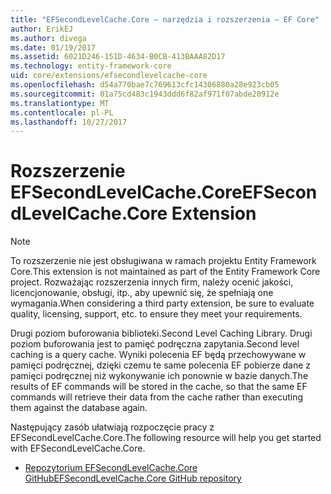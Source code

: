 ```yaml
---
title: "EFSecondLevelCache.Core — narzędzia i rozszerzenia — EF Core"
author: ErikEJ
ms.author: divega
ms.date: 01/19/2017
ms.assetid: 6021D246-151D-4634-B0CB-413BAAA82D17
ms.technology: entity-framework-core
uid: core/extensions/efsecondlevelcache-core
ms.openlocfilehash: d54a770bae7c769613cfc14306880a28e923cb05
ms.sourcegitcommit: 01a75cd483c1943ddd6f82af971f07abde20912e
ms.translationtype: MT
ms.contentlocale: pl-PL
ms.lasthandoff: 10/27/2017
---
```

# <a name="efsecondlevelcachecore-extension"></a><span data-ttu-id="a2701-102">Rozszerzenie EFSecondLevelCache.Core</span><span class="sxs-lookup"><span data-stu-id="a2701-102">EFSecondLevelCache.Core Extension</span></span>

> [!NOTE]  
> <span data-ttu-id="a2701-103">To rozszerzenie nie jest obsługiwana w ramach projektu Entity Framework Core.</span><span class="sxs-lookup"><span data-stu-id="a2701-103">This extension is not maintained as part of the Entity Framework Core project.</span></span> <span data-ttu-id="a2701-104">Rozważając rozszerzenia innych firm, należy ocenić jakości, licencjonowanie, obsługi, itp., aby upewnić się, że spełniają one wymagania.</span><span class="sxs-lookup"><span data-stu-id="a2701-104">When considering a third party extension, be sure to evaluate quality, licensing, support, etc. to ensure they meet your requirements.</span></span>

<span data-ttu-id="a2701-105">Drugi poziom buforowania biblioteki.</span><span class="sxs-lookup"><span data-stu-id="a2701-105">Second Level Caching Library.</span></span> <span data-ttu-id="a2701-106">Drugi poziom buforowania jest to pamięć podręczna zapytania.</span><span class="sxs-lookup"><span data-stu-id="a2701-106">Second level caching is a query cache.</span></span> <span data-ttu-id="a2701-107">Wyniki polecenia EF będą przechowywane w pamięci podręcznej, dzięki czemu te same polecenia EF pobierze dane z pamięci podręcznej niż wykonywanie ich ponownie w bazie danych.</span><span class="sxs-lookup"><span data-stu-id="a2701-107">The results of EF commands will be stored in the cache, so that the same EF commands will retrieve their data from the cache rather than executing them against the database again.</span></span>

<span data-ttu-id="a2701-108">Następujący zasób ułatwiają rozpoczęcie pracy z EFSecondLevelCache.Core.</span><span class="sxs-lookup"><span data-stu-id="a2701-108">The following resource will help you get started with EFSecondLevelCache.Core.</span></span>
* [<span data-ttu-id="a2701-109">Repozytorium EFSecondLevelCache.Core GitHub</span><span class="sxs-lookup"><span data-stu-id="a2701-109">EFSecondLevelCache.Core GitHub repository</span></span>](https://github.com/VahidN/EFSecondLevelCache.Core/)
